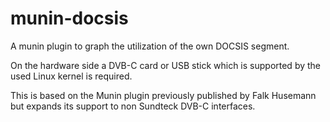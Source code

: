 munin-docsis
============

A munin plugin to graph the utilization of the own DOCSIS segment.

On the hardware side a DVB-C card or USB stick which is supported
by the used Linux kernel is required.

This is based on the Munin plugin previously published by Falk Husemann
but expands its support to non Sundteck DVB-C interfaces.

